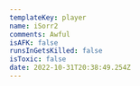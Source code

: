 ```yaml
---
templateKey: player
name: iSorr2
comments: Awful
isAFK: false
runsInGetsKilled: false
isToxic: false
date: 2022-10-31T20:38:49.254Z
---
```

